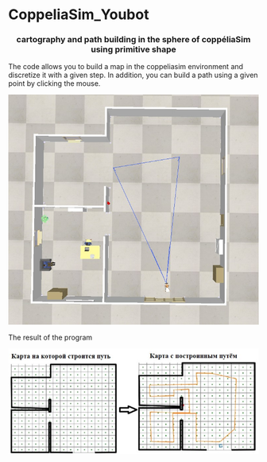 <h1 aligh="center">CoppeliaSim_Youbot</h1>
<h3 align="center">cartography and path building in the sphere of coppéliaSim using primitive shape</h3>

The code allows you to build a map in the coppeliasim environment and discretize it with a given step. 
In addition, you can build a path using a given point by clicking the mouse.

<img src="images/map.jpg" alt="CoppeliaSim scene">

The result of the program

<img src="images/work.jpg" alt="HowItWork">

